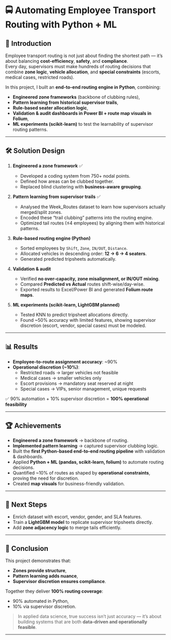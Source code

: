 # 🚍 Automating Employee Transport Routing with Python + ML  

## 🌟 Introduction  
Employee transport routing is not just about finding the shortest path — it’s about balancing **cost-efficiency**, **safety**, and **compliance**.  
Every day, supervisors must make hundreds of routing decisions that combine **zone logic**, **vehicle allocation**, and **special constraints** (escorts, medical cases, restricted roads).  

In this project, I built an **end-to-end routing engine in Python**, combining:  
- **Engineered zone frameworks** (backbone of clubbing rules),  
- **Pattern learning from historical supervisor trails**,  
- **Rule-based seater allocation logic**,  
- **Validation & audit dashboards in Power BI + route map visuals in Folium**,  
- **ML experiments (scikit-learn)** to test the learnability of supervisor routing patterns.  

---

## 🛠️ Solution Design  

1. **Engineered a zone framework** ✅  
   - Developed a coding system from 750+ nodal points.  
   - Defined how areas can be clubbed together.  
   - Replaced blind clustering with **business-aware grouping**.  

2. **Pattern learning from supervisor trails** ✅  
   - Analysed the Week_Routes dataset to learn how supervisors actually merged/split zones.  
   - Encoded these “trail clubbing” patterns into the routing engine.  
   - Optimized tail routes (≤4 employees) by aligning them with historical patterns.  

3. **Rule-based routing engine (Python)**  
   - Sorted employees by `Shift`, `Zone`, `IN/OUT`, `Distance`.  
   - Allocated vehicles in descending order: **12 → 6 → 4 seaters**.  
   - Generated predicted tripsheets automatically.  

4. **Validation & audit**  
   - Verified **no over-capacity, zone misalignment, or IN/OUT mixing**.  
   - Compared **Predicted vs Actual** routes shift-wise/day-wise.  
   - Exported results to Excel/Power BI and generated **Folium route maps**.  

5. **ML experiments (scikit-learn, LightGBM planned)**  
   - Tested KNN to predict tripsheet allocations directly.  
   - Found ~50% accuracy with limited features, showing supervisor discretion (escort, vendor, special cases) must be modeled.  

---

## 📊 Results  

- **Employee-to-route assignment accuracy**: ~90%  
- **Operational discretion (~10%)**:  
  - Restricted roads → larger vehicles not feasible  
  - Medical cases → smaller vehicles only  
  - Escort provisions → mandatory seat reserved at night  
  - Special cases → VIPs, senior management, unique requests  

✅ 90% automation + 10% supervisor discretion = **100% operational feasibility**  

---

## 🏆 Achievements  

- **Engineered a zone framework** → backbone of routing.  
- **Implemented pattern learning** → captured supervisor clubbing logic.  
- Built the **first Python-based end-to-end routing pipeline** with validation & dashboards.  
- Applied **Python + ML (pandas, scikit-learn, folium)** to automate routing decisions.  
- Quantified ~10% of routes as shaped by **operational constraints**, proving the need for discretion.  
- Created **map visuals** for business-friendly validation.  

---

## 🚀 Next Steps  

- Enrich dataset with escort, vendor, gender, and SLA features.  
- Train a **LightGBM model** to replicate supervisor tripsheets directly.  
- Add **zone adjacency logic** to merge tails efficiently.  

---

## 📌 Conclusion  

This project demonstrates that:  
- **Zones provide structure**,  
- **Pattern learning adds nuance**,  
- **Supervisor discretion ensures compliance**.  

Together they deliver **100% routing coverage**:  
- 90% automated in Python,  
- 10% via supervisor discretion.  

> In applied data science, true success isn’t just accuracy — it’s about building systems that are both **data-driven and operationally feasible**.  

---


